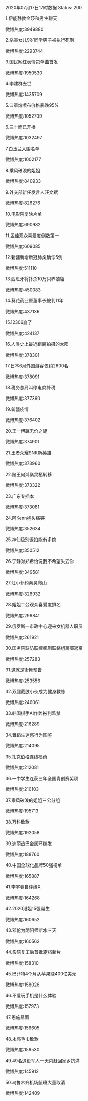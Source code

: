 2020年07月17日17时数据
Status: 200

1.伊能静教金莎和男生聊天

微博热度:3949880

2.杀害女儿9岁同学男子被执行死刑

微博热度:2293744

3.国民网红表情包单曲首发

微博热度:1950530

4.李建群去世

微博热度:1435709

5.口罩熔喷布价格暴跌95%

微博热度:1052709

6.三十而已开播

微博热度:1032497

7.白玉兰入围名单

微博热度:1002177

8.乘风破浪的姐姐

微博热度:840933

9.外交部新任发言人汪文斌

微博热度:826276

10.电影院复映片单

微博热度:690982

11.孟佳观众喜爱度倒数第一

微博热度:609085

12.新疆新增新冠肺炎确诊5例

微博热度:511110

13.西班牙将扑杀10万只养殖貂

微博热度:450083

14.葵花药业原董事长被判11年

微博热度:437136

15.12306崩了

微博热度:424137

16.人类史上最近距离拍摄的太阳

微博热度:378301

17.日本6月外国游客仅约2600名

微博热度:378091

18.税务总局叫停电商补税

微博热度:377360

19.新疆疫情

微博热度:376402

20.王一博跳无价之姐

微博热度:374901

21.王者荣耀SNK新英雄

微博热度:373960

22.赌王何鸿燊灵柩转移

微博热度:373322

23.广东专插本

微博热度:373081

24.阿Kenn抱头痛哭

微博热度:352634

25.神仙级别饭拍能有多绝

微博热度:350512

26.宁静对郑希怡说我不希望失去你

微博热度:349581

27.汪小菲约秦昊爬山

微博热度:326932

28.姐姐二公观众喜爱度排名

微博热度:296841

29.俄罗斯一市政中心迎来女机器人职员

微博热度:261921

30.国务院联防联控机制联络组离鄂返京

微博热度:257283

31.这就是街舞预告

微博热度:253556

32.双腿截肢小伙成为健身教练

微博热度:246061

33.韩国棋手AI作弊被判监禁

微博热度:216289

34.舞蹈生迷惑行为图鉴

微博热度:214095

35.扎克伯格连线福奇

微博热度:212081

36.一中学生连获三年全国青创赛奖项

微博热度:210103

37.乘风破浪的姐姐三公分组

微博热度:195713

38.万科致歉

微博热度:192058

39.迪丽热巴金属环编发

微博热度:188760

40.中国全球化品牌50强榜单

微博热度:165887

41.李宇春自评级X

微博热度:164268

42.2020港姐15强诞生

微博热度:160652

43.邓伦为阴阳师断水三天

微博热度:160562

44.影院复工后首批定档新片

微博热度:158310

45.巴菲特4个月从苹果赚400亿美元

微博热度:158026

46.不爱玩手机是什么体验

微博热度:157973

47.恩施暴雨

微博热度:156605

48.永亮毛巾致歉

微博热度:156530

49.49名退役军人一天内赶回家乡抗洪

微博热度:145912

50.乌鲁木齐机场航班大量取消

微博热度:142409

